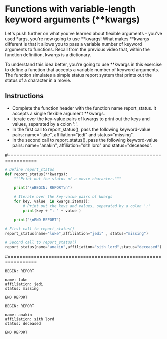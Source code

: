 # Functions with variable-length keyword arguments (**kwargs)

Let's push further on what you've learned about flexible arguments - you've used *args, you're now going to use **kwargs! What makes **kwargs different is that it allows you to pass a variable number of keyword arguments to functions. Recall from the previous video that, within the function definition, kwargs is a dictionary.

To understand this idea better, you're going to use **kwargs in this exercise to define a function that accepts a variable number of keyword arguments. The function simulates a simple status report system that prints out the status of a character in a movie.

## Instructions

* Complete the function header with the function name report_status. It accepts a single flexible argument **kwargs.
* Iterate over the key-value pairs of kwargs to print out the keys and values, separated by a colon ':'.
* In the first call to report_status(), pass the following keyword-value pairs: name="luke", affiliation="jedi" and status="missing".
* In the second call to report_status(), pass the following keyword-value pairs: name="anakin", affiliation="sith lord" and status="deceased".

#================================================================

``` python
# Define report_status
def report_status(**kwargs):
    """Print out the status of a movie character."""

    print("\nBEGIN: REPORT\n")

    # Iterate over the key-value pairs of kwargs
    for key, value  in kwargs.items():
        # Print out the keys and values, separated by a colon ':'
        print(key + ": " + value )

    print("\nEND REPORT")

# First call to report_status()
report_status(name="luke",affiliation="jedi" , status="missing")

# Second call to report_status()
report_status(name="anakin",affiliation="sith lord",status="deceased")


```

#================================================================

``` output
BEGIN: REPORT

name: luke
affiliation: jedi
status: missing

END REPORT

BEGIN: REPORT

name: anakin
affiliation: sith lord
status: deceased

END REPORT

```

